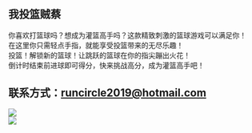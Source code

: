 我投篮贼蔡
---
你喜欢打篮球吗？想成为灌篮高手吗？这款精致刺激的篮球游戏可以满足你！  
在这里你只需轻点手指，就能享受投篮带来的无尽乐趣！  
投篮！解锁新的篮球！让跳跃的篮球在你的指尖蹦出火花！  
倒计时结束前进球即可得分，快来挑战高分，成为灌篮高手吧！  

联系方式：runcircle2019@hotmail.com
---
![](https://github.com/runcircle2019/xbw/blob/master/%E5%BC%80%E5%8F%91%E4%BA%BA%E5%91%98%E4%BB%8B%E7%BB%8D.png)   
![](https://github.com/runcircle2019/basketball/blob/master/picture/lanqiu.jpg)   
